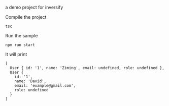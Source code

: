 a demo project for inversify

Compile the project

`tsc`

Run the sample

`npm run start`

It will print

```
[
  User { id: '1', name: 'Ziming', email: undefined, role: undefined },
  User {
    id: '1',
    name: 'David',
    email: 'example@gmail.com',
    role: undefined
  }
]
```
